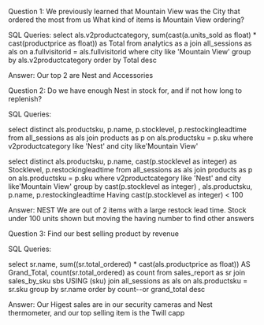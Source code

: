 Question 1: We previously learned that Mountain View was the City that ordered the most from us
What kind of items is Mountain View ordering?

SQL Queries:
select 
als.v2productcategory,
sum(cast(a.units_sold as float) * cast(productprice as float)) as Total
from analytics as a
join all_sessions as als
on a.fullvisitorid = als.fullvisitorid
where city like 'Mountain View'
group by als.v2productcategory
order by Total desc

Answer:  Our top 2 are Nest and Accessories


Question 2:  Do we have enough Nest in stock for, and if not how long to replenish?


SQL Queries: 

select distinct als.productsku,
	   p.name,
	   p.stocklevel,
	   p.restockingleadtime
from all_sessions as als
join products as p 
on als.productsku = p.sku
where v2productcategory like 'Nest' and city like'Mountain View'


select distinct als.productsku,
	   p.name,
	   cast(p.stocklevel as integer) as Stocklevel,
	   p.restockingleadtime
from all_sessions as als
join products as p 
on als.productsku = p.sku
where v2productcategory like 'Nest' and city like'Mountain View'
group by   cast(p.stocklevel as integer) , als.productsku,
	   p.name,  p.restockingleadtime
Having  cast(p.stocklevel as integer) < 100

Answer:
NEST We are out of 2 items with a large restock lead time.  Stock under 100 units shown but moving the having
number to find other answers



Question 3: Find our best selling product by revenue 


SQL Queries: 

select sr.name,
	sum((sr.total_ordered) * cast(als.productprice as float)) AS Grand_Total,
	count(sr.total_ordered) as count
from sales_report as sr
join sales_by_sku sbs USING (sku)
join all_sessions as als
on als.productsku = sr.sku
group by sr.name
order by count--or grand_total
desc


Answer: Our Higest sales are in our security cameras and Nest thermometer, and our top selling item is the Twill capp

